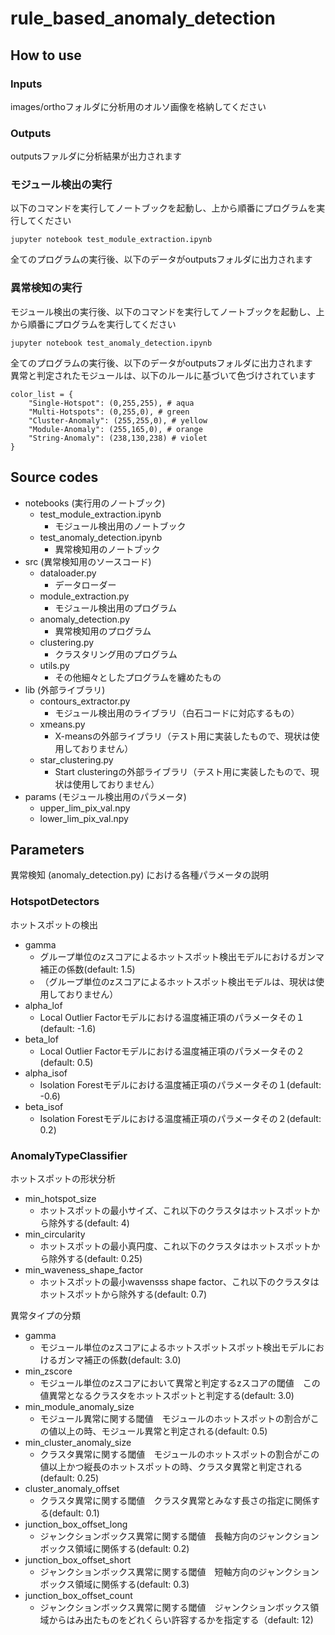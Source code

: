 # rule_based_anomaly_detection

## How to use

### Inputs
images/orthoフォルダに分析用のオルソ画像を格納してください</br>

### Outputs
outputsファルダに分析結果が出力されます</br>

### モジュール検出の実行
以下のコマンドを実行してノートブックを起動し、上から順番にプログラムを実行してください</br>
```
jupyter notebook test_module_extraction.ipynb
```
全てのプログラムの実行後、以下のデータがoutputsフォルダに出力されます</br>

### 異常検知の実行
モジュール検出の実行後、以下のコマンドを実行してノートブックを起動し、上から順番にプログラムを実行してください</br>
```
jupyter notebook test_anomaly_detection.ipynb
```
全てのプログラムの実行後、以下のデータがoutputsフォルダに出力されます</br>
異常と判定されたモジュールは、以下のルールに基づいて色づけされています</br>
```
color_list = {
    "Single-Hotspot": (0,255,255), # aqua
    "Multi-Hotspots": (0,255,0), # green
    "Cluster-Anomaly": (255,255,0), # yellow
    "Module-Anomaly": (255,165,0), # orange
    "String-Anomaly": (238,130,238) # violet
}
```

## Source codes
- notebooks (実行用のノートブック)
  - test_module_extraction.ipynb
    - モジュール検出用のノートブック
  - test_anomaly_detection.ipynb
    - 異常検知用のノートブック
- src (異常検知用のソースコード)
  - dataloader.py
    - データローダー
  - module_extraction.py
    - モジュール検出用のプログラム
  - anomaly_detection.py
    - 異常検知用のプログラム
  - clustering.py
    - クラスタリング用のプログラム
  - utils.py
    - その他細々としたプログラムを纏めたもの
- lib (外部ライブラリ)
  - contours_extractor.py
    - モジュール検出用のライブラリ（白石コードに対応するもの）
  - xmeans.py
    - X-meansの外部ライブラリ（テスト用に実装したもので、現状は使用しておりません）
  - star_clustering.py
    - Start clusteringの外部ライブラリ（テスト用に実装したもので、現状は使用しておりません）
- params (モジュール検出用のパラメータ)
  - upper_lim_pix_val.npy
  - lower_lim_pix_val.npy

## Parameters
異常検知 (anomaly_detection.py) における各種パラメータの説明</br>

### HotspotDetectors
ホットスポットの検出</br>
- gamma
  - グループ単位のzスコアによるホットスポット検出モデルにおけるガンマ補正の係数(default: 1.5)
  - （グループ単位のzスコアによるホットスポット検出モデルは、現状は使用しておりません）
- alpha_lof
  - Local Outlier Factorモデルにおける温度補正項のパラメータその１(default: -1.6)
- beta_lof
  - Local Outlier Factorモデルにおける温度補正項のパラメータその２(default: 0.5)
- alpha_isof
  - Isolation Forestモデルにおける温度補正項のパラメータその１(default: -0.6)
- beta_isof
  - Isolation Forestモデルにおける温度補正項のパラメータその２(default: 0.2)
 
### AnomalyTypeClassifier
ホットスポットの形状分析</br>
- min_hotspot_size
  - ホットスポットの最小サイズ、これ以下のクラスタはホットスポットから除外する(default: 4)
- min_circularity
  - ホットスポットの最小真円度、これ以下のクラスタはホットスポットから除外する(default: 0.25)
- min_waveness_shape_factor
  - ホットスポットの最小wavensss shape factor、これ以下のクラスタはホットスポットから除外する(default: 0.7)

異常タイプの分類</br>
- gamma
  - モジュール単位のzスコアによるホットスポットスポット検出モデルにおけるガンマ補正の係数(default: 3.0)
- min_zscore
  - モジュール単位のzスコアにおいて異常と判定するzスコアの閾値　この値異常となるクラスタをホットスポットと判定する(default: 3.0)
- min_module_anomaly_size
  - モジュール異常に関する閾値　モジュールのホットスポットの割合がこの値以上の時、モジュール異常と判定される(default: 0.5)
- min_cluster_anomaly_size
  - クラスタ異常に関する閾値　モジュールのホットスポットの割合がこの値以上かつ縦長のホットスポットの時、クラスタ異常と判定される(default: 0.25)
- cluster_anomaly_offset
  - クラスタ異常に関する閾値　クラスタ異常とみなす長さの指定に関係する(default: 0.1)  
- junction_box_offset_long
  - ジャンクションボックス異常に関する閾値　長軸方向のジャンクションボックス領域に関係する(default: 0.2)
- junction_box_offset_short
  - ジャンクションボックス異常に関する閾値　短軸方向のジャンクションボックス領域に関係する(default: 0.3)
- junction_box_offset_count
  - ジャンクションボックス異常に関する閾値　ジャンクションボックス領域からはみ出たものをどれくらい許容するかを指定する（default: 12)
